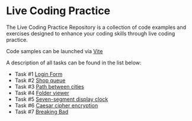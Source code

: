 # Live Coding Practice

The Live Coding Practice Repository is a collection of code examples and exercises designed to enhance your coding skills through live coding practice.

Code samples can be launched via [Vite](https://vitejs.dev/guide/)

A description of all tasks can be found in the list below:

- Task #1 [Login Form](Task1.md)
- Task #2 [Shop queue](Task2.md)
- Task #3 [Path between cities](Task3.md)
- Task #4 [Folder viewer](Task4.md)
- Task #5 [Seven-segment display clock](Task5.md)
- Task #6 [Caesar cipher encryption](Task6.md)
- Task #7 [Breaking Bad](Task7.md)
